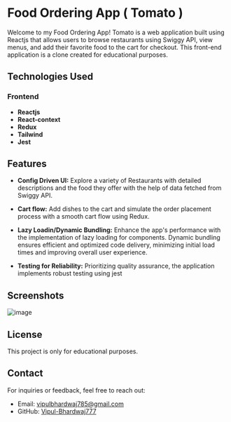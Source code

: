# Food Ordering App ( Tomato )

Welcome to my Food Ordering App! Tomato is a web application built using Reactjs that allows users to browse restaurants using Swiggy API, view menus, and add their favorite food to the cart for checkout. This front-end application is a clone created for educational purposes.

## Technologies Used

### Frontend

- **Reactjs**
- **React-context**
- **Redux**
- **Tailwind**
- **Jest**

## Features

- **Config Driven UI:**
  Explore a variety of Restaurants with detailed descriptions and the food they offer with the help of data fetched from Swiggy API.

- **Cart flow:**
  Add dishes to the cart and simulate the order placement process with a smooth cart flow using Redux.

- **Lazy Loadin/Dynamic Bundling:**
  Enhance the app's performance with the implementation of lazy loading for components. Dynamic bundling ensures efficient and optimized code delivery, minimizing initial load times and improving overall user experience.

 - **Testing for Reliability:**
  Prioritizing quality assurance, the application implements robust testing using jest


## Screenshots

![image](https://github.com/Vipul-Bhardwaj777/Food-ordering-app/assets/98729146/e2b6abdd-6f47-4d4f-aed6-1ea8e343ac68)


## License

This project is only for educational purposes.

## Contact

For inquiries or feedback, feel free to reach out:

- Email: [vipulbhardwaj785@gmail.com](mailto:your.email@example.com)
- GitHub: [Vipul-Bhardwaj777](https://github.com/Vipul-Bhardwaj777)
